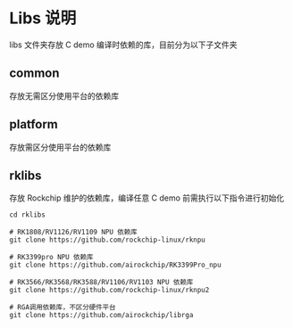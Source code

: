 # Libs 说明

libs 文件夹存放 C demo 编译时依赖的库，目前分为以下子文件夹



## common

存放无需区分使用平台的依赖库



## platform

存放需区分使用平台的依赖库



## rklibs

存放 Rockchip 维护的依赖库，编译任意 C demo 前需执行以下指令进行初始化

```
cd rklibs

# RK1808/RV1126/RV1109 NPU 依赖库
git clone https://github.com/rockchip-linux/rknpu

# RK3399pro NPU 依赖库
git clone https://github.com/airockchip/RK3399Pro_npu

# RK3566/RK3568/RK3588/RV1106/RV1103 NPU 依赖库
git clone https://github.com/rockchip-linux/rknpu2

# RGA调用依赖库，不区分硬件平台
git clone https://github.com/airockchip/librga
```

